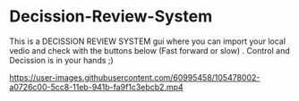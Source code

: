 # Decission-Review-System

This is a DECISSION REVIEW SYSTEM gui where you can import your local vedio and check with the buttons below (Fast forward or slow) . Control and Decission is in your hands ;)

https://user-images.githubusercontent.com/60995458/105478002-a0726c00-5cc8-11eb-941b-fa9f1c3ebcb2.mp4
